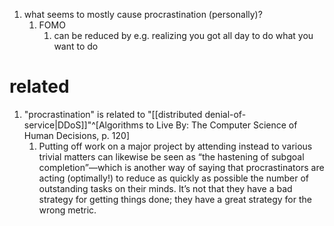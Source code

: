 1. what seems to mostly cause procrastination (personally)?
	1. FOMO
		1. can be reduced by e.g. realizing you got all day to do what you want to do

# related
1. "procrastination" is related to "[[distributed denial-of-service|DDoS]]"^[Algorithms to Live By: The Computer Science of Human Decisions, p. 120]
	1. Putting off work on a major project by attending instead to various trivial matters can likewise be seen as “the hastening of subgoal completion”—which is another way of saying that procrastinators are acting (optimally!) to reduce as quickly as possible the number of outstanding tasks on their minds. It’s not that they have a bad strategy for getting things done; they have a great strategy for the wrong metric.